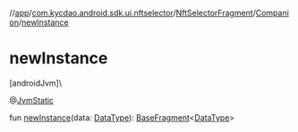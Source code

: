 //[app](../../../../index.md)/[com.kycdao.android.sdk.ui.nftselector](../../index.md)/[NftSelectorFragment](../index.md)/[Companion](index.md)/[newInstance](new-instance.md)

# newInstance

[androidJvm]\

@[JvmStatic](https://kotlinlang.org/api/latest/jvm/stdlib/kotlin.jvm/-jvm-static/index.html)

fun [newInstance](new-instance.md)(data: [DataType](../../index.md#-58566602%2FClasslikes%2F-912451524)): [BaseFragment](../../../com.kycdao.android.sdk.ui.base/-base-fragment/index.md)&lt;[DataType](../../index.md#-58566602%2FClasslikes%2F-912451524)&gt;
